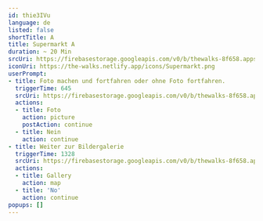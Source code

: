 ```yaml
---
id: thie3IVu
language: de
listed: false
shortTitle: A
title: Supermarkt A
duration: ~ 20 Min
srcUri: https://firebasestorage.googleapis.com/v0/b/thewalks-8f658.appspot.com/o/mp3%2Fv0%2Fde_uma9ooK4%2Fde_thie3IVu.mp3?alt=media&token=00568ce1-249c-4df9-b78c-e9745f4cdacd
iconUri: https://the-walks.netlify.app/icons/Supermarkt.png
userPrompt: 
- title: Foto machen und fortfahren oder ohne Foto fortfahren.
  triggerTime: 645
  srcUri: https://firebasestorage.googleapis.com/v0/b/thewalks-8f658.appspot.com/o/mp3%2Fv0%2Fde_uma9ooK4%2Fde_uma9ooK4_loop_1.mp3?alt=media&token=e2eeee6c-c6e8-4432-8e07-228bdecf0ec6
  actions:
  - title: Foto
    action: picture
    postAction: continue
  - title: Nein
    action: continue
- title: Weiter zur Bildergalerie
  triggerTime: 1328
  srcUri: https://firebasestorage.googleapis.com/v0/b/thewalks-8f658.appspot.com/o/static%2Fmedias%2Fmulti_Zeubeel8_loop.mp3?alt=media&token=88349085-3303-48b9-bdc6-fd7b09519a26
  actions:
  - title: Gallery
    action: map
  - title: 'No'
    action: continue 
popups: []
---
```



